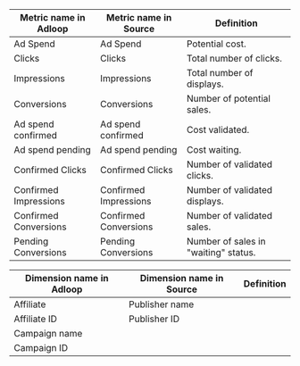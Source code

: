 



|  **Metric name in Adloop**  |  **Metric name in Source**  |  **Definition**  | 
|  --- |  --- |  --- | 
|  Ad Spend | Ad Spend | Potential cost. | 
|   Clicks | Clicks | Total number of clicks. | 
|   Impressions | Impressions | Total number of displays. | 
|   Conversions | Conversions | Number of potential sales. | 
|   Ad spend confirmed | Ad spend confirmed | Cost validated. | 
|   Ad spend pending | Ad spend pending | Cost waiting. | 
|   Confirmed Clicks | Confirmed Clicks | Number of validated clicks. | 
|   Confirmed Impressions | Confirmed Impressions | Number of validated displays. | 
|   Confirmed Conversions  | Confirmed Conversions | Number of validated sales. | 
|   Pending Conversions | Pending Conversions | Number of sales in "waiting" status. | 



|  **Dimension name in Adloop**  |  **Dimension name in Source**  |  **Definition**  | 
|  --- |  --- |  --- | 
|   Affiliate | Publisher name |  | 
|   Affiliate ID | Publisher ID |  | 
|   Campaign name |  |  | 
|   Campaign ID |  |  | 





